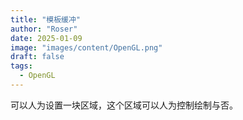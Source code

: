```yaml
---
title: "模板缓冲"
author: "Roser"
date: 2025-01-09
image: "images/content/OpenGL.png"
draft: false
tags:
  - OpenGL
---
```

可以人为设置一块区域，这个区域可以人为控制绘制与否。